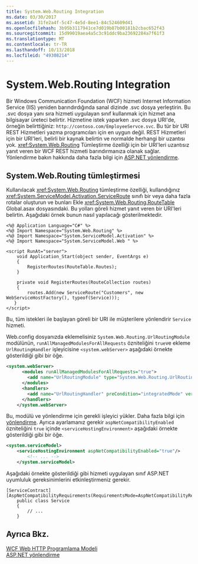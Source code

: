 ```yaml
---
title: System.Web.Routing Integration
ms.date: 03/30/2017
ms.assetid: 31fe2a4f-5c47-4e5d-8ee1-84c524609d41
ms.openlocfilehash: 3b95b3117941ce7d019b87b00181b2cbac652f43
ms.sourcegitcommit: 15d99019aea4a5c3c91ddc9ba23692284a7f61f3
ms.translationtype: MT
ms.contentlocale: tr-TR
ms.lasthandoff: 10/13/2018
ms.locfileid: "49308214"
---
```

# <a name="systemwebrouting-integration"></a>System.Web.Routing Integration
Bir Windows Communication Foundation (WCF) hizmeti Internet Information Service (IIS) yeniden barındırdığında sanal dizinde .svc dosya yerleştirin. Bu .svc dosya yanı sıra hizmeti uygulayan sınıf kullanmak için hizmet ana bilgisayar üreteci belirtir. Hizmetine istek yaparken .svc dosya URI'de, örneğin belirttiğiniz: `http://contoso.com/EmployeeServce.svc`. Bu tür bir URI REST Hizmetleri yazma programcıları için en uygun değil. REST Hizmetleri için bir URI'leri, belirli bir kaynak belirtin ve normalde herhangi bir uzantısı yok. <xref:System.Web.Routing> Tümleştirme özelliği için bir URI'leri uzantısız yanıt veren bir WCF REST hizmeti barındırmanıza olanak sağlar. Yönlendirme bakın hakkında daha fazla bilgi için [ASP.NET yönlendirme](https://go.microsoft.com/fwlink/?LinkId=184660).  
  
## <a name="using-systemwebrouting-integration"></a>System.Web.Routing tümleştirmesi  
 Kullanılacak <xref:System.Web.Routing> tümleştirme özelliği, kullandığınız <xref:System.ServiceModel.Activation.ServiceRoute> sınıfı bir veya daha fazla rotalar oluşturun ve bunları Ekle <xref:System.Web.Routing.RouteTable> Global.asax dosyasındaki. Bu yolları göreli hizmet yanıt veren bir URI'leri belirtin. Aşağıdaki örnek bunun nasıl yapılacağı gösterilmektedir.  
  
```  
<%@ Application Language="C#" %>  
<%@ Import Namespace="System.Web.Routing" %>  
<%@ Import Namespace="System.ServiceModel.Activation" %>  
<%@ Import Namespace="System.ServiceModel.Web " %>  
  
<script RunAt="server">  
    void Application_Start(object sender, EventArgs e)  
    {  
        RegisterRoutes(RouteTable.Routes);  
    }  
  
    private void RegisterRoutes(RouteCollection routes)  
    {  
        routes.Add(new ServiceRoute("Customers", new WebServiceHostFactory(), typeof(Service)));   
   }  
</script>  
```  
  
 Bu, tüm istekleri ile başlayan göreli bir URI ile müşterilere yönlendirir `Service` hizmeti.  
  
 Web.config dosyanızda eklemelisiniz `System.Web.Routing.UrlRoutingModule` modülünün, `runAllManagedModulesForAllRequests` özniteliğini `true`ve ekleme `UrlRoutingHandler` işleyicisine `<system.webServer>` aşağıdaki örnekte gösterildiği gibi bir öğe.  
  
```xml  
<system.webServer>  
      <modules runAllManagedModulesForAllRequests="true">  
        <add name="UrlRoutingModule" type="System.Web.Routing.UrlRoutingModule, System.Web, Version=4.0.0.0, Culture=neutral, PublicKeyToken=b03f5f7f11d50a3a" />  
      </modules>  
      <handlers>  
        <add name="UrlRoutingHandler" preCondition="integratedMode" verb="*" path="UrlRouting.axd"/>  
      </handlers>  
    </system.webServer>  
```  
  
 Bu, modülü ve yönlendirme için gerekli işleyici yükler. Daha fazla bilgi için [yönlendirme](../../../../docs/framework/wcf/feature-details/routing.md). Ayrıca ayarlamanız gerekir `aspNetCompatibilityEnabled` özniteliğini `true` içinde `<serviceHostingEnvironment>` aşağıdaki örnekte gösterildiği gibi bir öğe.  
  
```xml  
<system.serviceModel>  
    <serviceHostingEnvironment aspNetCompatibilityEnabled="true"/>  
        <!-- ... -->  
    </system.serviceModel>  
```  
  
 Aşağıdaki örnekte gösterildiği gibi hizmeti uygulayan sınıf ASP.NET uyumluluk gereksinimlerini etkinleştirmeniz gerekir.  
  
```  
[ServiceContract]  
[AspNetCompatibilityRequirements(RequirementsMode=AspNetCompatibilityRequirementsMode.Allowed)]  
    public class Service  
    {  
        // ...  
    }  
```  
  
## <a name="see-also"></a>Ayrıca Bkz.  
 [WCF Web HTTP Programlama Modeli](../../../../docs/framework/wcf/feature-details/wcf-web-http-programming-model.md)  
 [ASP.NET yönlendirme](https://go.microsoft.com/fwlink/?LinkId=184660)
